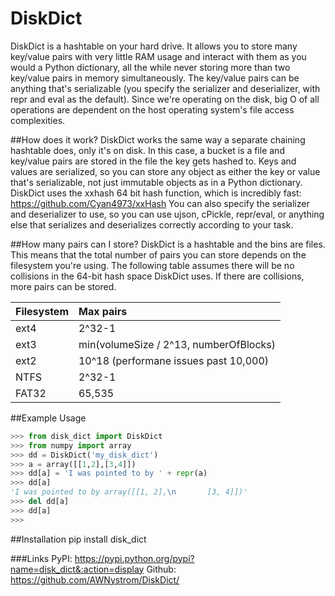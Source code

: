 # DiskDict
DiskDict is a hashtable on your hard drive. It allows you to store many key/value pairs with very little RAM usage and interact with them as you would a Python dictionary, all the while never storing more than two key/value pairs in memory simultaneously. The key/value pairs can be anything that's serializable (you specify the serializer and deserializer, with repr and eval as the default). Since we're operating on the disk, big O of all operations are dependent on the host operating system's file access complexities.

##How does it work?
DiskDict works the same way a separate chaining hashtable does, only it's on disk. In this case, a bucket is a file and key/value pairs are stored in the file the key gets hashed to. Keys and values are serialized, so you can store any object as either the key or value that's serializable, not just immutable objects as in a Python dictionary. DiskDict uses the xxhash 64 bit hash function, which is incredibly fast: https://github.com/Cyan4973/xxHash You can also specify the serializer and deserializer to use, so you can use ujson, cPickle, repr/eval, or anything else that serializes and deserializes correctly according to your task.

##How many pairs can I store?
DiskDict is a hashtable and the bins are files. This means that the total number of pairs you can store depends on the filesystem you're using. The following table assumes there will be no collisions in the 64-bit hash space DiskDict uses. If there are collisions, more pairs can be stored.

|Filesystem | Max pairs                            |
|:----------|:-------------------------------------|
|ext4       |2^32-1                                |
|ext3       |min(volumeSize / 2^13, numberOfBlocks)|
|ext2       |10^18 (performane issues past 10,000) |
|NTFS       |2^32-1                                |
|FAT32      |65,535                                |

##Example Usage
```python
>>> from disk_dict import DiskDict
>>> from numpy import array
>>> dd = DiskDict('my_disk_dict')
>>> a = array([[1,2],[3,4]])
>>> dd[a] = 'I was pointed to by ' + repr(a)
>>> dd[a]
'I was pointed to by array([[1, 2],\n       [3, 4]])'
>>> del dd[a]
>>> dd[a]
>>>
```

##Installation
pip install disk_dict

###Links
PyPI: https://pypi.python.org/pypi?name=disk_dict&:action=display
Github: https://github.com/AWNystrom/DiskDict/
